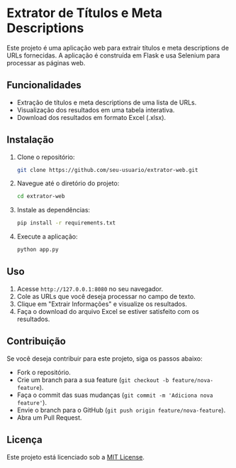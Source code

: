 # Extrator de Títulos e Meta Descriptions

Este projeto é uma aplicação web para extrair títulos e meta descriptions de URLs fornecidas. A aplicação é construída em Flask e usa Selenium para processar as páginas web.

## Funcionalidades

- Extração de títulos e meta descriptions de uma lista de URLs.
- Visualização dos resultados em uma tabela interativa.
- Download dos resultados em formato Excel (.xlsx).

## Instalação

1. Clone o repositório:
   ```bash
   git clone https://github.com/seu-usuario/extrator-web.git
   ```
2. Navegue até o diretório do projeto:
   ```bash
   cd extrator-web
   ```
3. Instale as dependências:
   ```bash
   pip install -r requirements.txt
   ```
4. Execute a aplicação:
   ```bash
   python app.py
   ```

## Uso

1. Acesse `http://127.0.0.1:8080` no seu navegador.
2. Cole as URLs que você deseja processar no campo de texto.
3. Clique em "Extrair Informações" e visualize os resultados.
4. Faça o download do arquivo Excel se estiver satisfeito com os resultados.

## Contribuição

Se você deseja contribuir para este projeto, siga os passos abaixo:
- Fork o repositório.
- Crie um branch para a sua feature (`git checkout -b feature/nova-feature`).
- Faça o commit das suas mudanças (`git commit -m 'Adiciona nova feature'`).
- Envie o branch para o GitHub (`git push origin feature/nova-feature`).
- Abra um Pull Request.

## Licença

Este projeto está licenciado sob a [MIT License](LICENSE).

